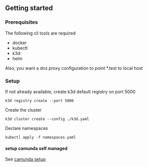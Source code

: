 ## Getting started
### Prerequisites
The following cli tools are required
- docker
- kubectl
- k3d
- helm

Also, you want a dns proxy configuration to point *.test to local host

### Setup
If not already available, create k3d default registry on port 5000
```shell
k3d registry create --port 5000
```

Create the cluster
```shell
k3d cluster create --config ./k3d.yaml
```

Declare namespaces
```shell
kubectl apply -f namespaces.yaml
```

#### setup camunda self managed
See [camunda setup](./camunda-platform/setup.md)